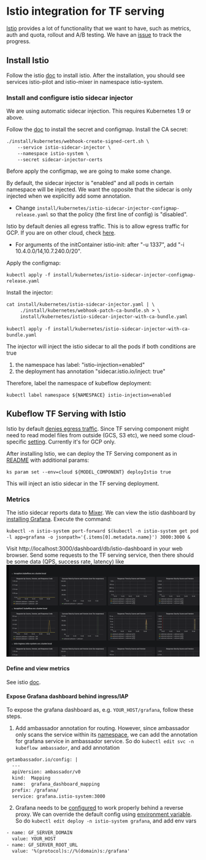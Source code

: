 # Istio integration for TF serving

[Istio](https://istio.io/) provides a lot of functionality that we want to have, such as metrics, auth and
quota, rollout and A/B testing. We have an [issue](https://github.com/kubeflow/kubeflow/issues/464) to track
the progress.

## Install Istio
Follow the istio [doc](https://istio.io/docs/setup/kubernetes/quick-start.html#installation-steps)
to install istio.
After the installation, you should see services istio-pilot and istio-mixer in namespace istio-system.

### Install and configure istio sidecar injector
We are using automatic sidecar injection.
This requires Kubernetes 1.9 or above.

Follow the [doc](https://istio.io/docs/setup/kubernetes/sidecar-injection.html#automatic-sidecar-injection)
to install the secret and configmap.
Install the CA secret:
```
./install/kubernetes/webhook-create-signed-cert.sh \
    --service istio-sidecar-injector \
    --namespace istio-system \
    --secret sidecar-injector-certs
```

Before apply the configmap, we are going to make some change.

By default, the sidecar injector is "enabled" and all pods in certain namespace will be injected.
We want the opposite that the sidecar is only injected when we explicitly add some annotation.
 - Change `install/kubernetes/istio-sidecar-injector-configmap-release.yaml` so that the policy 
   (the first line of config) is "disabled".

Istio by default denies all egress traffic. This is to allow egress traffic for GCP. If you are on other cloud, check [here](https://istio.io/docs/tasks/traffic-management/egress.html#calling-external-services-directly).
 - For arguments of the initContainer istio-init: after "-u 1337", add "-i 10.4.0.0/14,10.7.240.0/20".
   

Apply the configmap:
```
kubectl apply -f install/kubernetes/istio-sidecar-injector-configmap-release.yaml
```

Install the injector:
```
cat install/kubernetes/istio-sidecar-injector.yaml | \
     ./install/kubernetes/webhook-patch-ca-bundle.sh > \
     install/kubernetes/istio-sidecar-injector-with-ca-bundle.yaml

kubectl apply -f install/kubernetes/istio-sidecar-injector-with-ca-bundle.yaml
```

The injector will inject the istio sidecar to all the pods if both conditions are true
1. the namespace has label: "istio-injection=enabled"
2. the deployment has annotation "sidecar.istio.io/inject: true"

Therefore, label the namespace of kubeflow deployment:
```
kubectl label namespace ${NAMESPACE} istio-injection=enabled
```

## Kubeflow TF Serving with Istio

Istio by default [denies egress traffic](https://istio.io/docs/tasks/traffic-management/egress.html).
Since TF serving component might need to read model files from outside (GCS, S3 etc), we need some
cloud-specific [setting](https://istio.io/docs/tasks/traffic-management/egress.html#calling-external-services-directly). 
Currently it's for GCP only.

After installing Istio, we can deploy the TF Serving component as in [README](README.md) with
additional params:
```
ks param set --env=cloud ${MODEL_COMPONENT} deployIstio true
```

This will inject an istio sidecar in the TF serving deployment.

### Metrics
The istio sidecar reports data to [Mixer](https://istio.io/docs/concepts/policy-and-control/mixer.html).
We can view the istio dashboard by [installing Grafana](https://istio.io/docs/tasks/telemetry/using-istio-dashboard.html#viewing-the-istio-dashboard).
Execute the command:
```
kubectl -n istio-system port-forward $(kubectl -n istio-system get pod -l app=grafana -o jsonpath='{.items[0].metadata.name}') 3000:3000 &
```
Visit http://localhost:3000/dashboard/db/istio-dashboard in your web browser.
Send some requests to the TF serving service, then there should be some data (QPS, success rate, latency) like
![istio dashboard](istio-dashboard.png)


#### Define and view metrics
See istio [doc](https://istio.io/docs/tasks/telemetry/metrics-logs.html).

#### Expose Grafana dashboard behind ingress/IAP
To expose the grafana dashboard as, e.g. `YOUR_HOST/grafana`, follow these steps.

  1. Add ambassador annotation for routing. However, since ambassador only scans the service within
  its [namespace](https://www.getambassador.io/reference/advanced),
  we can add the annotation for grafana service in ambassador service. So do 
  `kubectl edit svc -n kubeflow ambassador`, and add annotation
 
  ```
  getambassador.io/config: |
    ---
    apiVersion: ambassador/v0
    kind:  Mapping
    name:  grafana_dashboard_mapping
    prefix: /grafana/
    service: grafana.istio-system:3000
  ```
 
  2. Grafana needs to be [configured](http://docs.grafana.org/installation/behind_proxy/#examples-with-sub-path-ex-http-foo-bar-com-grafana)
  to work properly behind a reverse proxy. We can override the default config using
  [environment variable](http://docs.grafana.org/installation/configuration/#using-environment-variables).
  So do `kubectl edit deploy -n istio-system grafana`, and add env vars
  ```
  - name: GF_SERVER_DOMAIN
    value: YOUR_HOST
  - name: GF_SERVER_ROOT_URL
    value: '%(protocol)s://%(domain)s:/grafana'
  ```
